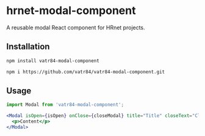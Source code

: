 # hrnet-modal-component

A reusable modal React component for HRnet projects.

## Installation
```bash
npm install vatr84-modal-component
```
```bash
npm i https://github.com/vatr84/vatr84-modal-component.git
```

## Usage
```jsx
import Modal from 'vatr84-modal-component';

<Modal isOpen={isOpen} onClose={closeModal} title="Title" closeText="Close">
  <p>Content</p>
</Modal>
```

